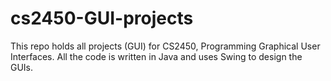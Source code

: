 # cs2450-GUI-projects

This repo holds all projects (GUI) for CS2450, Programming Graphical User Interfaces.
All the code is written in Java and uses Swing to design the GUIs.
